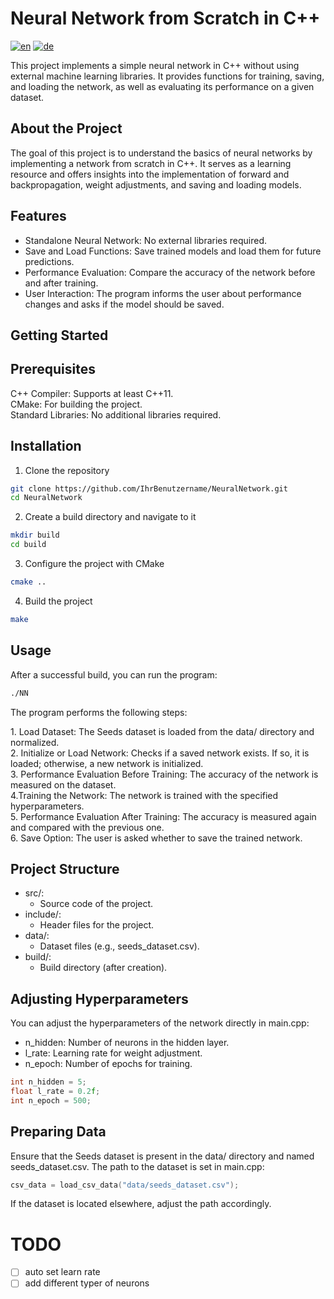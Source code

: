 # Neural Network from Scratch in C++

[![en](https://img.shields.io/badge/lang-en-red.svg)](https://github.com/HasiKe/NeuralNetwork/blob/main/README.md)
[![de](https://img.shields.io/badge/lang-de-red.svg)](https://github.com/HasiKe/NeuralNetwork/blob/dosc/de/README.md)

<p> This project implements a simple neural network in C++ without using external machine learning libraries. It provides functions for training, saving, and loading the network, as well as evaluating its performance on a given dataset. <p>

## About the Project
<p> The goal of this project is to understand the basics of neural networks by implementing a network from scratch in C++. It serves as a learning resource and offers insights into the implementation of forward and backpropagation, weight adjustments, and saving and loading models. <p>

## Features
* Standalone Neural Network: No external libraries required.
* Save and Load Functions: Save trained models and load them for future predictions.
* Performance Evaluation: Compare the accuracy of the network before and after training.
* User Interaction: The program informs the user about performance changes and asks if the model should be saved.

<!-- GETTING STARTED -->
## Getting Started

## Prerequisites
<p> C++ Compiler: Supports at least C++11. <br>
CMake: For building the project. <br>
Standard Libraries: No additional libraries required. <p>

## Installation
1. Clone the repository
```bash
git clone https://github.com/IhrBenutzername/NeuralNetwork.git
cd NeuralNetwork
```
2. Create a build directory and navigate to it

```bash
mkdir build
cd build
```
3. Configure the project with CMake

```bash
cmake ..
```
4. Build the project

```bash
make
```

<!-- Usage -->
## Usage
After a successful build, you can run the program:

```bash
./NN
```
The program performs the following steps:

<p> 1. Load Dataset: The Seeds dataset is loaded from the data/ directory and normalized. <br>
2. Initialize or Load Network: Checks if a saved network exists. If so, it is loaded; otherwise, a new network is initialized. <br>
3. Performance Evaluation Before Training: The accuracy of the network is measured on the dataset. <br>
4.Training the Network: The network is trained with the specified hyperparameters. <br>
5. Performance Evaluation After Training: The accuracy is measured again and compared with the previous one. <br>
6. Save Option: The user is asked whether to save the trained network. <p>


## Project Structure
- src/: 
    - Source code of the project.
- include/:
    - Header files for the project.
- data/:
    - Dataset files (e.g., seeds_dataset.csv).
- build/:
    - Build directory (after creation).

## Adjusting Hyperparameters
You can adjust the hyperparameters of the network directly in main.cpp:
- n_hidden: Number of neurons in the hidden layer.
- l_rate: Learning rate for weight adjustment.
- n_epoch: Number of epochs for training.
```c++
int n_hidden = 5;   
float l_rate = 0.2f;
int n_epoch = 500;  
```
## Preparing Data
Ensure that the Seeds dataset is present in the data/ directory and named seeds_dataset.csv. The path to the dataset is set in main.cpp:

```c++
csv_data = load_csv_data("data/seeds_dataset.csv");
```
If the dataset is located elsewhere, adjust the path accordingly.

<!-- TODO -->
# TODO
- [ ] auto set learn rate
- [ ] add different typer of neurons